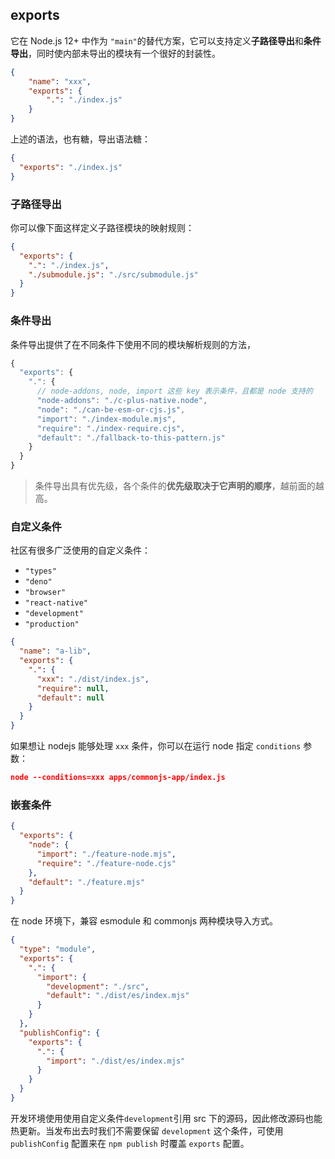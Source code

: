 ## exports

它在 Node.js 12+ 中作为 `"main"`的替代方案，它可以支持定义**子路径导出**和**条件导出**，同时使内部未导出的模块有一个很好的封装性。

```json
{ 
	"name": "xxx", 
	"exports": { 
		".": "./index.js" 
	} 
}
```

上述的语法，也有糖，导出语法糖：

```json
{
  "exports": "./index.js"
} 
```

### **子路径导出**

你可以像下面这样定义子路径模块的映射规则：

```json
{
  "exports": {
    ".": "./index.js",
    "./submodule.js": "./src/submodule.js"
  }
}
```

### **条件导出**

条件导出提供了在不同条件下使用不同的模块解析规则的方法，

```js
{
  "exports": {
    ".": {
      // node-addons, node, import 这些 key 表示条件，且都是 node 支持的
      "node-addons": "./c-plus-native.node",
      "node": "./can-be-esm-or-cjs.js",
      "import": "./index-module.mjs",
      "require": "./index-require.cjs",
      "default": "./fallback-to-this-pattern.js"
    }
  }
}
```

> 条件导出具有优先级，各个条件的**优先级取决于它声明的顺序**，越前面的越高。


### 自定义条件

社区有很多广泛使用的自定义条件：

- `"types"`
- `"deno"`
- `"browser"`
- `"react-native"`
- `"development"`
- `"production"`

```json
{
  "name": "a-lib",
  "exports": {
    ".": {
      "xxx": "./dist/index.js",
      "require": null,
      "default": null
    }
  }
}
```

如果想让 nodejs 能够处理 `xxx` 条件，你可以在运行 node 指定 `conditions` 参数：

```json
node --conditions=xxx apps/commonjs-app/index.js
```

### **嵌套条件**

```json
{
  "exports": {
    "node": {
      "import": "./feature-node.mjs",
      "require": "./feature-node.cjs"
    },
    "default": "./feature.mjs"
  }
}
```

在 node 环境下，兼容 esmodule 和 commonjs 两种模块导入方式。

```json
{
  "type": "module",
  "exports": {
    ".": {
      "import": {
        "development": "./src",
        "default": "./dist/es/index.mjs"
      }
    }
  },
  "publishConfig": {
    "exports": {
      ".": {
        "import": "./dist/es/index.mjs"
      }
    }
  }
}
```

开发环境使用使用自定义条件`development`引用 src 下的源码，因此修改源码也能热更新。当发布出去时我们不需要保留 `development` 这个条件，可使用 `publishConfig` 配置来在 `npm publish` 时覆盖 `exports` 配置。
